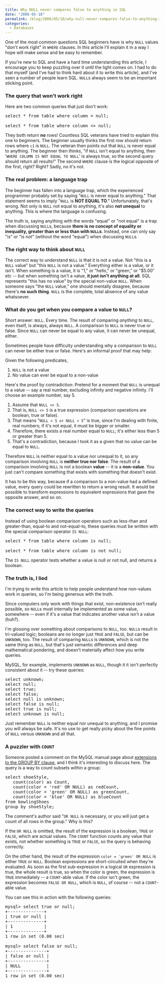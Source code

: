 ```yaml
---
title: Why NULL never compares false to anything in SQL
date: "2006-05-18"
permalink: /blog/2006/05/18/why-null-never-compares-false-to-anything-in-sql/
categories:
  - Databases
---
```

One of the most common questions SQL beginners have is why `NULL` values "don't work right" in `WHERE` clauses. In this article I'll explain it in a way I hope will make sense and be easy to remember.

If you're new to SQL and have a hard time understanding this article, I encourage you to keep puzzling over it until the light comes on. I had to do that myself (and I've had to think hard about it to write this article), and I've seen a number of people learn SQL. `NULL`s always seem to be an important sticking point.

### The query that won't work right

Here are two common queries that just don't work:

<pre>select * from table where column = null;

select * from table where column &lt;&gt; null;</pre>

They both return **no** rows! Countless SQL veterans have tried to explain this one to beginners. The beginner usually thinks the first row should return rows where `c1` is `NULL`. The veteran then points out that `NULL` is never equal to anything. The beginner then thinks, "if `NULL` isn't equal to anything, then '`WHERE COLUMN IS NOT EQUAL TO NULL`' is always true, so the second query should return all results!" The second `WHERE` clause is the logical opposite of the first, right? Right? Sadly, no it's not.

### The real problem: a language trap

The beginner has fallen into a language trap, which the experienced programmer probably set by saying "`NULL` is never equal to anything." That statement seems to imply "`NULL` is **NOT EQUAL TO**." Unfortunately, that's wrong. Not only is `NULL` not equal to anything, it's also **not unequal** to anything. This is where the language is confusing.

The truth is, saying anything with the words "equal" or "not equal" is a trap when discussing `NULL`s, because **there is no concept of equality or inequality, greater than or less than with `NULL`s**. Instead, one can only say "is" or "is not" (without the word "equal") when discussing `NULL`s.

### The right way to think about `NULL`

The correct way to understand `NULL` is that it is not a value. Not "this is a `NULL` value" but "this `NULL` is not a value." Everything either is a value, or it isn't. When something is a value, it is "1," or "hello," or "green," or "$5.00&#8243; etc -- but when something isn't a value, **it just isn't anything at all**. SQL represents "this has no value" by the special non-value `NULL`. When someone says "the `NULL` value," one should mentally disagree, because there's **no such thing**. `NULL` is the complete, total absence of any value whatsoever.

### What do you get when you compare a value to `NULL`?

Short answer: `NULL`. Every time. The result of comparing *anything* to `NULL`, even itself, is always, always `NULL`. A comparison to `NULL` is never true or false. Since `NULL` can never be equal to any value, it can never be unequal, either.

Sometimes people have difficulty understanding why a comparison to `NULL` can never be either true or false. Here's an informal proof that may help:

Given the following predicates,

1.  `NULL` is not a value
2.  No value can ever be equal to a non-value

Here's the proof by contradiction: Pretend for a moment that `NULL` is unequal to a value -- say a real number, excluding infinity and negative infinity. I'll choose an example number, say 5.

1.  Assume that `NULL <> 5`.
2.  That is, `NULL <> 5` is a true expression (comparison operations are boolean, true or false).
3.  That means "`NULL < 5 or NULL > 5`" is true, since I'm dealing with finite, real numbers; if it's not equal, it must be bigger or smaller.
4.  Therefore, there exists a real number equal to `NULL`; it's either less than 5 or greater than 5.
5.  That's a contradiction, because I took it as a given that no value can be equal to `NULL`.

Therefore `NULL` is neither equal to a value nor unequal to it, so any comparison involving `NULL` is **neither true nor false**. The result of a comparison involving `NULL` is not a boolean **value** -- it is a **non-value**. You just can't compare something that exists with something that doesn't exist.

It has to be this way, because if a comparison to a non-value had a defined value, every query could be rewritten to return a wrong result. It would be possible to transform expressions to equivalent expressions that gave the opposite answer, and so on.

### The correct way to write the queries

Instead of using boolean comparison operators such as less-than and greater-than, equal-to and not-equal-to, these queries must be written with the special comparison operator `IS NULL`:

<pre>select * from table where column is null;

select * from table where column is not null;</pre>

The `IS NULL` operator tests whether a value is null or not null, and returns a boolean.

### The truth is, I lied

I'm trying to write this article to help people understand how non-values work in queries, so I'm being generous with the truth.

Since computers only work with things that exist, non-existence isn't really possible, so `NULL`s must internally be implemented as some value, somewhere -- even if it's a value that indicates another value isn't a value (huh?).

I'm glossing over something about comparisons to `NULL`, too. `NULL`s result in tri-valued logic; booleans are no longer just `TRUE` and `FALSE`, but can be `UNKNOWN`, too. The result of comparing `NULL`s is `UNKNOWN`, which is not the same thing as `NULL`, but that's just semantic differences and deep mathematical pondering, and doesn't materially affect how you write queries.

MySQL, for example, implements `UNKNOWN` as `NULL`, though it it isn't perfectly consistent about it -- try these queries:

<pre>select unknown;
select null;
select true;
select false;
select null is unknown;
select false is null;
select true is null;
select unknown is null;</pre>

Just remember `NULL` is neither equal nor unequal to anything, and I promise you will always be safe. It's no use to get really picky about the fine points of `NULL` versus `UNKNOWN` and all that.

### A puzzler with `COUNT`

Someone posted a comment on the MySQL manual page about [extensions to the GROUP BY clause][1], and I think it's interesting to discuss here. The query is a way to count subsets within a group:

<pre>select shoeStyle,
   count(color) as Count,
   count(color = 'red' OR NULL) as redCount,
   count(color = 'green' OR NULL) as greenCount,
   count(color = 'blue' OR NULL) as blueCount
from bowlingShoes
group by shoeStyle;</pre>

The comment's author said "`OR NULL` is necessary, or you will just get a count of all rows in the group." Why is this?

If the `OR NULL` is omitted, the result of the expression is a boolean, `TRUE` or `FALSE`, which are actual values. The `COUNT` function counts any value that exists, not whether something is `TRUE` or `FALSE`, so the query is behaving correctly.

On the other hand, the result of the expression `color = 'green' OR NULL` is either `TRUE` or `NULL`. Boolean expressions are short-circuited when they're evaluated. As soon as the first sub-expression in a logical `OR` expression is true, the whole result is true, so when the color is green, the expression is `TRUE` immediately -- a `COUNT`-able value. If the color isn't green, the expression becomes `FALSE OR NULL`, which is `NULL`, of course -- not a `COUNT`-able value.

You can see this in action with the following queries:

<pre>mysql&gt; select true or null;
+--------------+
| true or null |
+--------------+
| 1            |
+--------------+
1 row in set (0.00 sec)

mysql&gt; select false or null;
+---------------+
| false or null |
+---------------+
| NULL          |
+---------------+
1 row in set (0.00 sec)</pre>

 [1]: http://dev.mysql.com/doc/refman/5.0/en/group-by-hidden-fields.html

